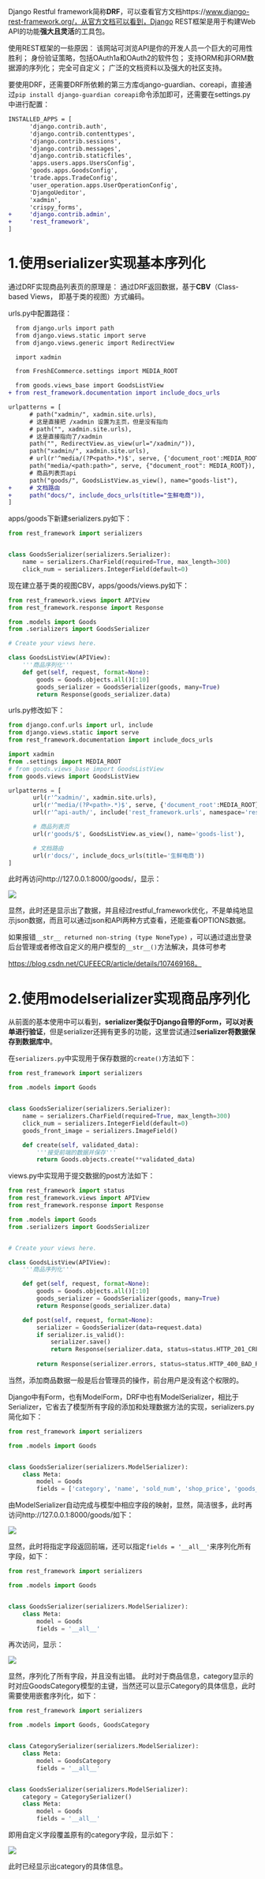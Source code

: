 Django Restful framework简称**DRF**，可以查看官方文档https://www.django-rest-framework.org/，从官方文档可以看到，Django REST框架是用于构建Web API的功能**强大且灵活**的工具包。

使用REST框架的一些原因：
该网站可浏览API是你的开发人员一个巨大的可用性胜利；
身份验证策略，包括OAuth1a和OAuth2的软件包；
支持ORM和非ORM数据源的序列化；
完全可自定义；
广泛的文档资料以及强大的社区支持。

要使用DRF，还需要DRF所依赖的第三方库django-guardian、coreapi，直接通过`pip install django-guardian coreapi`命令添加即可，还需要在settings.py中进行配置：
```diff
INSTALLED_APPS = [
      'django.contrib.auth',
      'django.contrib.contenttypes',
      'django.contrib.sessions',
      'django.contrib.messages',
      'django.contrib.staticfiles',
      'apps.users.apps.UsersConfig',
      'goods.apps.GoodsConfig',
      'trade.apps.TradeConfig',
      'user_operation.apps.UserOperationConfig',
      'DjangoUeditor',
      'xadmin',
      'crispy_forms',
+     'django.contrib.admin',
+     'rest_framework',
]

```

# 1.使用serializer实现基本序列化
通过DRF实现商品列表页的原理是：
通过DRF返回数据，基于**CBV**（Class-based Views， 即基于类的视图）方式编码。

urls.py中配置路径：
```diff
  from django.urls import path
  from django.views.static import serve
  from django.views.generic import RedirectView

  import xadmin

  from FreshECommerce.settings import MEDIA_ROOT

  from goods.views_base import GoodsListView
+ from rest_framework.documentation import include_docs_urls

urlpatterns = [
      # path("xadmin/", xadmin.site.urls),
      # 这是直接把 /xadmin 设置为主页，但是没有指向
      # path("", xadmin.site.urls),
      # 这是直接指向了/xadmin
      path("", RedirectView.as_view(url="/xadmin/")),
      path("xadmin/", xadmin.site.urls),
      # url(r'^media/(?P<path>.*)$', serve, {'document_root':MEDIA_ROOT}),
      path("media/<path:path>", serve, {"document_root": MEDIA_ROOT}),
      # 商品列表页api
      path("goods/", GoodsListView.as_view(), name="goods-list"),
+     # 文档路由
+     path("docs/", include_docs_urls(title="生鲜电商")),
]
```

apps/goods下新建serializers.py如下：
```python
from rest_framework import serializers


class GoodsSerializer(serializers.Serializer):
    name = serializers.CharField(required=True, max_length=300)
    click_num = serializers.IntegerField(default=0)

```

现在建立基于类的视图CBV，apps/goods/views.py如下：
```python
from rest_framework.views import APIView
from rest_framework.response import Response

from .models import Goods
from .serializers import GoodsSerializer

# Create your views here.

class GoodsListView(APIView):
    '''商品序列化'''
    def get(self, request, format=None):
        goods = Goods.objects.all()[:10]
        goods_serializer = GoodsSerializer(goods, many=True)
        return Response(goods_serializer.data)

```

urls.py修改如下：

```python
from django.conf.urls import url, include
from django.views.static import serve
from rest_framework.documentation import include_docs_urls

import xadmin
from .settings import MEDIA_ROOT
# from goods.views_base import GoodsListView
from goods.views import GoodsListView

urlpatterns = [
       url(r'^xadmin/', xadmin.site.urls),
       url(r'^media/(?P<path>.*)$', serve, {'document_root':MEDIA_ROOT}),
       url(r'^api-auth/', include('rest_framework.urls', namespace='rest_framework')),

       # 商品列表页
       url(r'goods/$', GoodsListView.as_view(), name='goods-list'),

       # 文档路由
       url(r'docs/', include_docs_urls(title='生鲜电商'))
]

```

此时再访问http://127.0.0.1:8000/goods/，显示：

![](https://img-blog.csdnimg.cn/20200725154650449.gif)

显然，此时还是显示出了数据，并且经过restful_framework优化，不是单纯地显示json数据，而且可以通过json和API两种方式查看，还能查看OPTIONS数据。

如果报错`__str__ returned non-string (type NoneType)` ，可以通过退出登录后台管理或者修改自定义的用户模型的`__str__()`方法解决，具体可参考

https://blog.csdn.net/CUFEECR/article/details/107469168。

# 2.使用modelserializer实现商品序列化
从前面的基本使用中可以看到，**serializer类似于Django自带的Form，可以对表单进行验证**，但是serializer还拥有更多的功能，这里尝试通过**serializer将数据保存到数据库中**。

在`serializers.py`中实现用于保存数据的`create()`方法如下：

```python
from rest_framework import serializers

from .models import Goods


class GoodsSerializer(serializers.Serializer):
    name = serializers.CharField(required=True, max_length=300)
    click_num = serializers.IntegerField(default=0)
    goods_front_image = serializers.ImageField()

    def create(self, validated_data):
        '''接受前端的数据并保存'''
        return Goods.objects.create(**validated_data)
```

views.py中实现用于提交数据的post方法如下：

```python
from rest_framework import status
from rest_framework.views import APIView
from rest_framework.response import Response

from .models import Goods
from .serializers import GoodsSerializer


# Create your views here.

class GoodsListView(APIView):
    '''商品序列化'''

    def get(self, request, format=None):
        goods = Goods.objects.all()[:10]
        goods_serializer = GoodsSerializer(goods, many=True)
        return Response(goods_serializer.data)

    def post(self, request, format=None):
        serializer = GoodsSerializer(data=request.data)
        if serializer.is_valid():
            serializer.save()
            return Response(serializer.data, status=status.HTTP_201_CREATED)
        
        return Response(serializer.errors, status=status.HTTP_400_BAD_REQUEST)

```

当然，添加商品数据一般是后台管理员的操作，前台用户是没有这个权限的。

Django中有Form，也有ModelForm，DRF中也有ModelSerializer，相比于Serializer，它省去了模型所有字段的添加和处理数据方法的实现，serializers.py简化如下：

```python
from rest_framework import serializers

from .models import Goods


class GoodsSerializer(serializers.ModelSerializer):
    class Meta:
        model = Goods
        fields = ['category', 'name', 'sold_num', 'shop_price', 'goods_brief', 'goods_front_image', 'is_hot']

```

由ModelSerializer自动完成与模型中相应字段的映射，显然，简洁很多，此时再访问http://127.0.0.1:8000/goods/如下：

![](https://img-blog.csdnimg.cn/20200725154928222.gif)

显然，此时将指定字段返回前端，还可以指定`fields = '__all__'`来序列化所有字段，如下：
```python
from rest_framework import serializers

from .models import Goods


class GoodsSerializer(serializers.ModelSerializer):
    class Meta:
        model = Goods
        fields = '__all__'

```
再次访问，显示：

![](https://img-blog.csdnimg.cn/20200725154947133.gif)

显然，序列化了所有字段，并且没有出错。
此时对于商品信息，category显示的时对应GoodsCategory模型的主键，当然还可以显示Category的具体信息，此时需要使用嵌套序列化，如下：

```python
from rest_framework import serializers

from .models import Goods, GoodsCategory


class CategorySerializer(serializers.ModelSerializer):
    class Meta:
        model = GoodsCategory
        fields = '__all__'


class GoodsSerializer(serializers.ModelSerializer):
    category = CategorySerializer()
    class Meta:
        model = Goods
        fields = '__all__'

```

即用自定义字段覆盖原有的category字段，显示如下：

![](https://img-blog.csdnimg.cn/20200725154947133.gif)

此时已经显示出category的具体信息。
